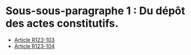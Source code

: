 # Sous-sous-paragraphe 1 : Du dépôt des actes constitutifs.

- [Article R123-103](article-r123-103.md)
- [Article R123-104](article-r123-104.md)
